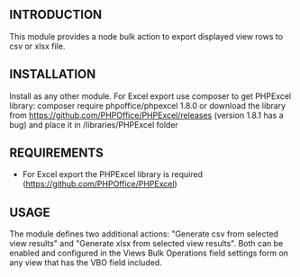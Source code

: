 INTRODUCTION
------------

This module provides a node bulk action to export displayed
view rows to csv or xlsx file.


INSTALLATION
------------

Install as any other module.
For Excel export use composer to get PHPExcel library:
  composer require phpoffice/phpexcel 1.8.0
or download the library
from https://github.com/PHPOffice/PHPExcel/releases (version 1.8.1 has a bug)
and place it in /libraries/PHPExcel folder


REQUIREMENTS
------------

 * For Excel export the PHPExcel library is required
  (https://github.com/PHPOffice/PHPExcel)


USAGE
-----

The module defines two additional actions: "Generate csv from selected view results"
and "Generate xlsx from selected view results". Both can be enabled and configured
in the Views Bulk Operations field settings form on any view that has the VBO field
included.
